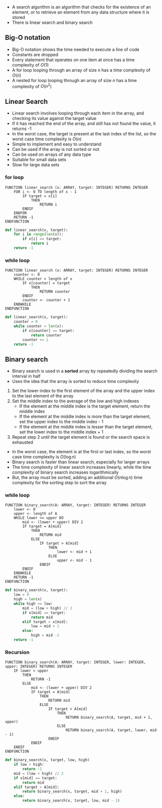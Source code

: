 - A search algorithm is an algorithm that checks for the existence of an element, or to retrieve an element from any data structure where it is stored
- There is linear search and binary search
## Big-O notation
- Big-O notation shows the time needed to execute a line of code
- Constants are dropped
- Every statement that operates on one item at once has a time complexity of $O(1)$
- A for loop looping through an array of size $n$ has a time complexity of $O(n)$
- A nested for loop looping through an array of size $n$ has a time complexity of $O(n^2$)
## Linear Search
- Linear search involves looping through each item in the array, and checking its value against the target value
- If it has reached the end of the array, and still has not found the value, it returns -1
- In the worst case, the target is present at the last index of the list, so the worst case time complexity is $O(n)$
- Simple to implement and easy to understand
- Can be used if the array is not sorted or not
- Can be used on arrays of any data type
- Suitable for small data sets
- Slow for large data sets
### for loop
```pseudo
FUNCTION linear_search (x: ARRAY, target: INTEGER) RETURNS INTEGER
	FOR i <- 0 TO length of x - 1
		IF target = x[i]
			THEN 
				RETURN i
		ENDIF
	ENDFOR
	RETURN -1
ENDFUNCTION
```

```Python
def linear_search(x, target):
	for i in range(len(x)):
		if x[i] == target:
			return i
	return -1
```

### while loop
```pseudo
FUNCTION linear_search (x: ARRAY, target: INTEGER) RETURNS INTEGER
	counter <- 0
	WHILE counter < length of x
		IF x[counter] = target
			THEN
				RETURN counter
		ENDIF
		counter <- counter + 1
	ENDWHILE
ENDFUNCTION
```

```Python
def linear_search(x, target):
	counter = 0
	while counter < len(x):
		if x[counter] == target:
			return counter
		counter += 1
	return -1
```
## Binary search
- Binary search is used in a **sorted** array by repeatedly dividing the search interval in half
- Uses the idea that the array is sorted to reduce time complexity
1. Set the lower index to the first element of the array and the upper index to the last element of the array
2. Set the middle index to the average of the low and high indexes
	- If the element at the middle index is the target element, return the middle index
	- If the element at the middle index is more than the target element, set the upper index to the middle index - 1
	- If the element at the middle index is lesser than the target element, set the lower index to the middle index + 1
3. Repeat step 2 until the target element is found or the search space is exhausted
- In the worst case, the element is at the first or last index, so the worst case time complexity is $O(\log n)$
- Binary search is faster than linear search, especially for larger arrays
- The time complexity of linear search increases linearly, while the time complexity of binary search increases logarithmically
- But, the array must be sorted, adding an additional $O(n \log n)$ time complexity for the sorting step to sort the array
### while loop
```pseudo
FUNCTION binary_search(A: ARRAY, target: INTEGER) RETURNS INTEGER
	lower <- 0
	upper <- length of A
	WHILE lower <= upper DO
		mid <- (lower + upper) DIV 2
		IF target = A[mid]
			THEN
				RETURN mid
			ELSE
				IF target > A[mid]
					THEN
						lower <- mid + 1
					ELSE
						upper <- mid - 1
				ENDIF
		ENDIF
	ENDWHILE
	RETURN -1
ENDFUNCTION
```

```Python
def binary_search(x, target):
	low = 0
	high = len(x)
	while high >= low:
		mid = (low + high) // 2
		if x[mid] == target:
			return mid
		elif target > x[mid]:
			low = mid + 1
		else:
			high = mid -1
	return -1
```
### Recursion
```pseudo
FUNCTION binary_search(A: ARRAY, target: INTEGER, lower: INTEGER, upper: INTEGER) RETURNS INTEGER
	IF lower > upper
		THEN
			RETURN -1
		ELSE
			mid <- (lower + upper) DIV 2
			IF target = A[mid]
				THEN
					RETURN mid
				ELSE
					IF target > A[mid]
						THEN
							RETURN binary_search(A, target, mid + 1, upper)
						ELSE
							RETURN binary_search(A, target, lower, mid - 1)
					ENDIF
			ENDIF
	ENDIF
ENDFUNCTION
```

```python
def binary_search(x, target, low, high)
	if low > high:
		return -1
	mid = (low + high) // 2
	if x[mid] == target:
		return mid
	elif target > A[mid]:
		return binary_search(x, target, mid + 1, high)
	else:
		return binary_search(x, target, low, mid - 1)
```